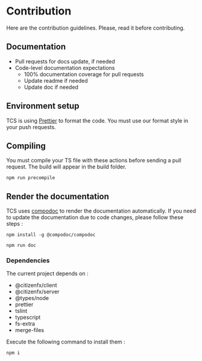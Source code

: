 # Contribution

Here are the contribution guidelines. Please, read it before contributing.

## Documentation

- Pull requests for docs update, if needed
- Code-level documentation expectations
  - 100% documentation coverage for pull requests
  - Update readme if needed
  - Update doc if needed

## Environment setup

TCS is using [Prettier](https://prettier.io/) to format the code. You must use our format style in your push requests.

## Compiling

You must compile your TS file with these actions before sending a pull request. The build will appear in the build folder.

```
npm run precompile
```

## Render the documentation

TCS uses [compodoc](https://compodoc.app/) to render the documentation automatically. If you need to update the documentation due to code changes, please follow these steps :

```
npm install -g @compodoc/compodoc

npm run doc
```

### Dependencies

The current project depends on :

- @citizenfx/client
- @citizenfx/server
- @types/node
- prettier
- tslint
- typescript
- fs-extra
- merge-files

Execute the following command to install them :

```
npm i
```
